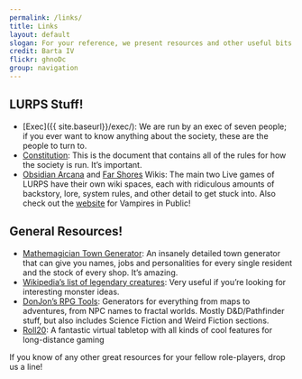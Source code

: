 ```yaml
---
permalink: /links/
title: Links
layout: default
slogan: For your reference, we present resources and other useful bits and pieces you might need to know.
credit: Barta IV
flickr: ghnoDc
group: navigation
---
```

## LURPS Stuff!

* [Exec]({{ site.baseurl}}/exec/): We are run by an exec of seven people; if you ever want to know anything about the society, these are the people to turn to.
* [Constitution]({{site.baseurl}}/constitution.pdf}}): This is the document that contains all of the rules for how the society is run. It&rsquo;s important.
* [Obsidian Arcana](http://www.justslide.com/obsidianarcana/) and [Far Shores](http://www.justslide.com/farshores/index.php?title=Main_Page) Wikis: The main two Live games of LURPS have their own wiki spaces, each with ridiculous amounts of backstory, lore, system rules, and other detail to get stuck into. Also check out the [website](http://www.theabandonedstory.co.uk/) for Vampires in Public!

## General Resources!

* [Mathemagician Town Generator](http://www.mathemagician.net/town.html): An insanely detailed town generator that can give you names, jobs and personalities for every single resident and the stock of every shop. It&rsquo;s amazing.
* [Wikipedia&rsquo;s list of legendary creatures](http://en.wikipedia.org/wiki/List_of_legendary_creatures_by_type): Very useful if you&rsquo;re looking for interesting monster ideas.
* [DonJon&rsquo;s RPG Tools](http://donjon.bin.sh/): Generators for everything from maps to adventures, from NPC names to fractal worlds. Mostly D&D/Pathfinder stuff, but also includes Science Fiction and Weird Fiction sections.
* [Roll20](http://roll20.net/): A fantastic virtual tabletop with all kinds of cool features for long-distance gaming

If you know of any other great resources for your fellow role-players, drop us a line!